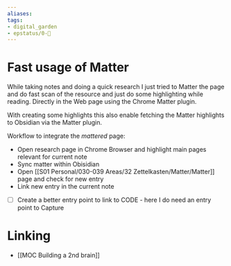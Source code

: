 ```yaml
---
aliases: 
tags: 
- digital_garden
- epstatus/0-🌰
---
```

# Fast usage of Matter

While taking notes and doing a quick research I just tried to Matter the page and do fast scan of the resource and just do some highlighting while reading. Directly in the Web page using the Chrome Matter plugin.

With creating some highlights this also enable fetching the Matter highlights to Obsidian via the Matter plugin.

Workflow to integrate the *mattered*  page:
+ Open research page in Chrome Browser and highlight main pages relevant for current note
+ Sync matter within Obisidian
+ Open [[S01 Personal/030-039 Areas/32 Zettelkasten/Matter/Matter]] page and check for new entry
+ Link new entry in the current note

- [ ] Create a better entry point to link to CODE - here I do need an entry point to Capture

# Linking
+ [[MOC Building a 2nd brain]]


